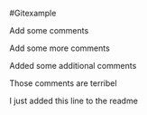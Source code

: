 #Gitexample

Add some comments

Add some more comments

Added some additional comments

Those comments are terribel

I just added this line to the readme
